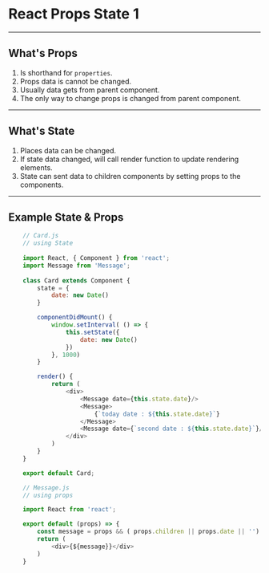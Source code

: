 # React Props State 1

---

## What's Props

1. Is shorthand for `properties`. 
2. Props data is cannot be changed. 
3. Usually data gets from parent component. 
4. The only way to change props is changed from parent component.

---

## What's State

1. Places data can be changed.
2. If state data changed, will call render function to update rendering elements.
3. State can sent data to children components by setting props to the components.

---

## Example State & Props

```js
    // Card.js
    // using State
 
    import React, { Component } from 'react';
    import Message from 'Message';
    
    class Card extends Component {
        state = {
            date: new Date()
        }

        componentDidMount() {
            window.setInterval( () => {
                this.setState({
                    date: new Date()
                })
            }, 1000)
        }

        render() {
            return (
                <div>
                    <Message date={this.state.date}/>
                    <Message>
                        {`today date : ${this.state.date}`}
                    </Message>
                    <Message date={`second date : ${this.state.date}`}/>
                </div>
            )
        }
    }

    export default Card;
```

```js
    // Message.js
    // using props

    import React from 'react';

    export default (props) => {
        const message = props && ( props.children || props.date || '')
        return (
            <div>{${message}}</div>
        )
    }
